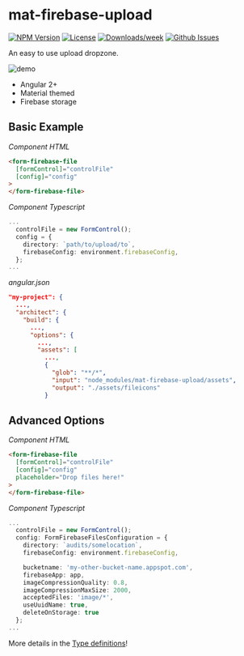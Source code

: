 # mat-firebase-upload

<!-- [START badges] -->
[![NPM Version](https://img.shields.io/npm/v/mat-firebase-upload.svg)](https://www.npmjs.com/package/mat-firebase-upload) 
[![License](https://img.shields.io/npm/l/mat-firebase-upload.svg)](https://github.com/benwinding/mat-firebase-upload/blob/master/LICENSE) 
[![Downloads/week](https://img.shields.io/npm/dm/mat-firebase-upload.svg)](https://www.npmjs.com/package/mat-firebase-upload) 
[![Github Issues](https://img.shields.io/github/issues/benwinding/mat-firebase-upload.svg)](https://github.com/benwinding/mat-firebase-upload)
<!-- [END badges] -->

An easy to use upload dropzone.

<img src="https://i.imgur.com/bIy6Bzy.png" style="max-width: 100%;" alt="demo" />

- Angular 2+
- Material themed
- Firebase storage

## Basic Example

_Component HTML_
``` html
<form-firebase-file 
  [formControl]="controlFile" 
  [config]="config"
>
</form-firebase-file>
```
_Component Typescript_

``` ts
...
  controlFile = new FormControl();
  config = {
    directory: `path/to/upload/to`,
    firebaseConfig: environment.firebaseConfig,
  };
...
```
_angular.json_
``` json
"my-project": {
  ...,
  "architect": {
    "build": {
      ...,
      "options": {
        ...,
        "assets": [
          ...,
          {
            "glob": "**/*",
            "input": "node_modules/mat-firebase-upload/assets",
            "output": "./assets/fileicons"
          }
```

## Advanced Options

_Component HTML_
``` html
<form-firebase-file 
  [formControl]="controlFile" 
  [config]="config"
  placeholder="Drop files here!"
>
</form-firebase-file>
```
_Component Typescript_

``` ts
...
  controlFile = new FormControl();
  config: FormFirebaseFilesConfiguration = {
    directory: `audits/somelocation`,
    firebaseConfig: environment.firebaseConfig,

    bucketname: 'my-other-bucket-name.appspot.com',
    firebaseApp: app,
    imageCompressionQuality: 0.8,
    imageCompressionMaxSize: 2000,
    acceptedFiles: 'image/*',
    useUuidName: true,
    deleteOnStorage: true
  };
...
```
More details in the [Type definitions](https://github.com/benwinding/mat-firebase-upload)!
